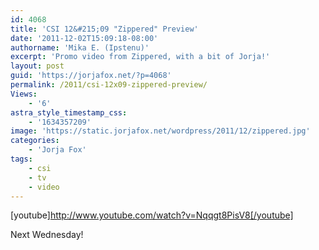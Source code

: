 ```yaml
---
id: 4068
title: 'CSI 12&#215;09 "Zippered" Preview'
date: '2011-12-02T15:09:18-08:00'
authorname: 'Mika E. (Ipstenu)'
excerpt: 'Promo video from Zippered, with a bit of Jorja!'
layout: post
guid: 'https://jorjafox.net/?p=4068'
permalink: /2011/csi-12x09-zippered-preview/
Views:
    - '6'
astra_style_timestamp_css:
    - '1634357209'
image: 'https://static.jorjafox.net/wordpress/2011/12/zippered.jpg'
categories:
    - 'Jorja Fox'
tags:
    - csi
    - tv
    - video
---
```


[youtube]http://www.youtube.com/watch?v=Nqqgt8PisV8[/youtube]

Next Wednesday!
